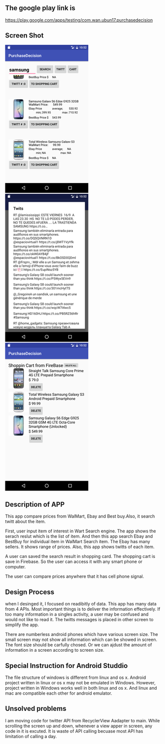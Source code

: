## The google play link is 
https://play.google.com/apps/testing/com.wan.ubun17.purchasedecision

## Screen Shot
![serach image](./image/search_resize1.png)
![serach image](./image/twitt_resize.png)
![serach image](./image/cart_resize.png)

## Description of APP
This app compare prices from WalMart, Ebay and Best buy.Also, it search twitt about the item.

First, user input item of interest in Wart Search engine. The app shows the serach reslut which
is the list of item. And then this app search Ebay and BestBuy for individual item in WalMart Search item. The Ebay has many sellers. It shows range of prices. Also, this app shows twitts of each item.

A user can saved the search result in shopping card. The shopping cart is save in Firebase.
So the user can access it with any smart phone or computer.

The user can compare prices anywhere that it has cell phone signal.

## Design Process
when I desinged it, I focused on readibitly of data. This app has many data from 4 APIs.
Most important things is to deliver the information effectively. If too many information in a singles
activity, a user may be confused and would not like to read it. The twitts messages is placed in other
screen to simplify the app. 

There are numberless android phones which have various screen size. The small screen may not show
all information which can be showed in screen. The font size should be carfully chosed. Or we can 
ajdust the amount of information in a screen according to screen size.

## Special Instruction for Android Studdio
The file structure of windows is different from linux and os x. Android project written in linux or os x
may not be emulated in Windows. However, project written in Windows works well in both linux and os x. And linux and mac are compatible each other for android emulator.

## Unsolved problems
I am moving code for twitter API from RecyclerView Aadapter to main. While scrolling the screen up and down, whenever a view apper in screen, any code in it is excuted. It is waste of API calling becuase most API has limitation of calling a day.
